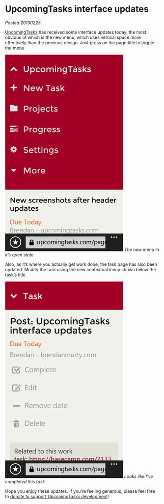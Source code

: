 # UpcomingTasks interface updates

*Posted 20130225*

[UpcomingTasks](http://upcomingtasks.com) has received some interface updates today, the most obvious of which is the new menu, which uses vertical space more effectively than the previous design. Just press on the page title to toggle the menu.

![Open menu](/images/brendan/interface-menu.png)
*The new menu in it’s open state*

Also, as it’s where you actually get work done, the task page has also been updated. Modify the task using the new contextual menu shown below the task’s title.

![Open menu](/images/brendan/interface-task.png)
*Looks like I’ve completed this task*

Hope you enjoy these updates. If you’re feeling generous, please feel free to [donate to support UpcomingTasks development](http://upcomingtasks.com/pages/donate.php)!
